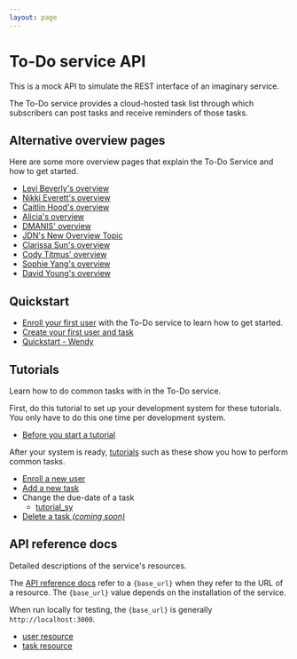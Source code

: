```yaml
---
layout: page
---
```


# To-Do service API

This is a mock API to simulate the REST interface of an
imaginary service.

The To-Do service provides a cloud-hosted task list through which
subscribers can post tasks and receive reminders of those tasks.

## Alternative overview pages

Here are some more overview pages that explain the To-Do Service and how to get started.

* [Levi Beverly's overview](overview-levibeverly.md)
* [Nikki Everett's overview](overview_nikki_everett.md)
* [Caitlin Hood's overview](overview-chood.md)
* [Alicia's overview](overview-alicia.md)
* [DMANIS' overview](overview_dmanis.md)
* [JDN's New Overview Topic](to-do-lp-jdn)
* [Clarissa Sun's overview](overview_csun.md)
* [Cody Titmus' overview](overview_CT.md)
* [Sophie Yang's overview](overview_sy.md)
* [David Young's overview](overview_david.md)

## Quickstart

* [Enroll your first user](tutorials/first-use-alicia.md) with the To-Do service to learn how to get started.
* [Create your first user and task](quickstart_guide_david.md)
* [Quickstart - Wendy](Quickstart_wuf.md)

## Tutorials

Learn how to do common tasks with in the To-Do service.

First, do this tutorial to set up your development system for these tutorials. You only have to do this one time per development system.

* [Before you start a tutorial](before-you-start-a-tutorial.md)

After your system is ready, [tutorials](./tutorials.md) such as these show you how to perform common tasks.

* [Enroll a new user](tutorials/enroll-a-new-user.md)
* [Add a new task](tutorials/add-a-new-task.md)
* Change the due-date of a task
    * [tutorial_sy](tutorials/tutorial_sy.md)
* [Delete a task _(coming soon)_](#tutorials)

## API reference docs

Detailed descriptions of the service's resources.

The [API reference docs](api.md) refer to a `{base_url}` when they
refer to the URL of a resource. The `{base_url}` value depends
on the installation of the service.

When run locally for testing, the `{base_url}` is
generally `http://localhost:3000`.

* [user resource](api/user.md)
* [task resource](api/task.md)
